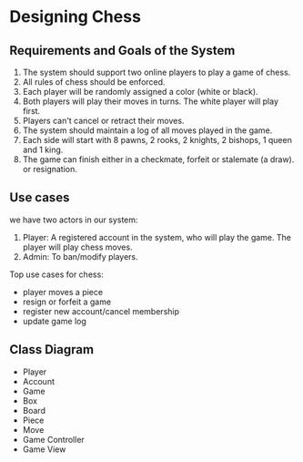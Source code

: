 # Designing Chess

## Requirements and Goals of the System
1. The system should support two online players to play a game of chess.
2. All rules of chess should be enforced.
3. Each player will be randomly assigned a color (white or black).
4. Both players will play their moves in turns. The white player will play first.
5. Players can't cancel or retract their moves.
6. The system should maintain a log of all moves played in the game.
7. Each side will start with 8 pawns, 2 rooks, 2 knights, 2 bishops, 1 queen and 1 king.
8. The game can finish either in a checkmate, forfeit or stalemate (a draw). or resignation.

## Use cases
we have two actors in our system: 
1. Player: A registered account in the system, who will play the game. The player will play chess moves.
2. Admin: To ban/modify players.

Top use cases for chess:
- player moves a piece
- resign or forfeit a game
- register new account/cancel membership
- update game log

## Class Diagram

- Player
- Account
- Game
- Box
- Board
- Piece
- Move
- Game Controller
- Game View

